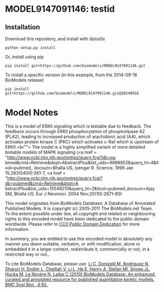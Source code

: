 # MODEL9147091146: testid

## Installation

Download this repository, and install with distutils

`python setup.py install`

Or, install using pip

`pip install git+https://github.com/biomodels/MODEL9147091146.git`

To install a specific version (in this example, from the 2014-09-16 BioModels release)

`pip install git+https://github.com/biomodels/MODEL9147091146.git@20140916`


# Model Notes
This is a model of ERKII signaling which is bistable due to feedback. The
feedback occurs through ERKII phosphorylation of phospholipase A2 (PLA2),
leading to increased production of arachidonic acid (AA), which activates
protein kinase C (PKC) which activates c-Raf which is upstream of ERKII.<br"">
The model is a highly simplified variant of more detailed bistable models of
MAPK signaling (<a href = "http://www.ncbi.nlm.nih.gov/entrez/query.fcgi?db=pu
bmed&cmd=Retrieve&dopt=AbstractPlus&list_uids=9888852&query_hl=4&itool=pubmed_
docsum>Bhalla US, Iyengar R. Science. 1999 Jan 15;283(5400):381-7</a>, <a href
= "http://www.ncbi.nlm.nih.gov/entrez/query.fcgi?db=pubmed&cmd=Retrieve&dopt=A
bstractPlus&list_uids=15548210&query_hl=2&itool=pubmed_docsum>Ajay SM, Bhalla
US. Eur J Neurosci. 2004 Nov;20(10):2671-80</a>)

This model originates from BioModels Database: A Database of Annotated
Published Models. It is copyright (c) 2005-2011 The BioModels.net Team.  
To the extent possible under law, all copyright and related or neighbouring
rights to this encoded model have been dedicated to the public domain
worldwide. Please refer to [CC0 Public Domain
Dedication](http://creativecommons.org/publicdomain/zero/1.0/) for more
information.

In summary, you are entitled to use this encoded model in absolutely any
manner you deem suitable, verbatim, or with modification, alone or embedded it
in a larger context, redistribute it, commercially or not, in a restricted way
or not..  
  
To cite BioModels Database, please use: [Li C, Donizelli M, Rodriguez N,
Dharuri H, Endler L, Chelliah V, Li L, He E, Henry A, Stefan MI, Snoep JL,
Hucka M, Le Novère N, Laibe C (2010) BioModels Database: An enhanced, curated
and annotated resource for published quantitative kinetic models. BMC Syst
Biol., 4:92.](http://www.ncbi.nlm.nih.gov/pubmed/20587024)


